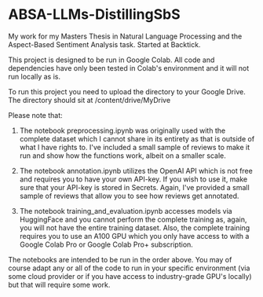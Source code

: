 # ABSA-LLMs-DistillingSbS
My work for my Masters Thesis in Natural Language Processing and the Aspect-Based Sentiment Analysis task. Started at Backtick.

This project is designed to be run in Google Colab. All code and dependencies have only been tested in Colab's environment and it will not run locally as is.

To run this project you need to upload the directory to your Google Drive. The directory should sit at /content/drive/MyDrive

Please note that:

1. The notebook preprocessing.ipynb was originally used with the complete dataset which I cannot share in its entirety as that is outside of what I have rights to. I've included a small sample of reviews to make it run and show how the functions work, albeit on a smaller scale.

2. The notebook annotation.ipynb utilizes the OpenAI API which is not free and requires you to have your own API-key. If you wish to use it, make sure that your API-key is stored in Secrets. Again, I've provided a small sample of reviews that allow you to see how reviews get annotated.

3. The notebook training_and_evaluation.ipynb accesses models via HuggingFace and you cannot perform the complete training as, again, you will not have the entire training dataset. Also, the complete training requires you to use an A100 GPU which you only have access to with a Google Colab Pro or Google Colab Pro+ subscription. 

The notebooks are intended to be run in the order above. You may of course adapt any or all of the code to run in your specific environment (via some cloud provider or if you have access to industry-grade GPU's locally) but that will require some work.